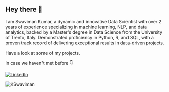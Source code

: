 ## Hey there 👋

I am Swaviman Kumar,
a dynamic and innovative Data Scientist with over 2 years of experience specializing in machine learning, NLP, and
data analytics, backed by a Master's degree in Data Science from the University of Trento, Italy. Demonstrated
proficiency in Python, R, and SQL, with a proven track record of delivering exceptional results in data-driven
projects.

Have a look at some of my projects.

In case we haven't met before 👇  

<a href="https://www.linkedin.com/in/swaviman-kumar/" target="_blank"><img src="https://img.shields.io/badge/LinkedIn-0077B5?style=for-the-badge&logo=linkedin&logoColor=white" alt="LinkedIn"></a>

<p align="left">
  <img
    src="https://komarev.com/ghpvc/?username=KSwaviman"
    alt="KSwaviman"
  />
</p>
